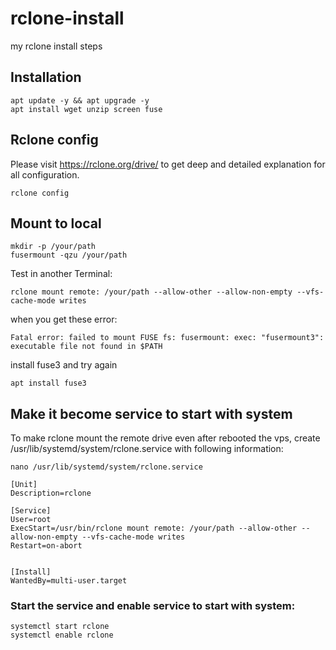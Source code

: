 # rclone-install
my rclone install steps


## Installation
```
apt update -y && apt upgrade -y
apt install wget unzip screen fuse
```

## Rclone config

Please visit https://rclone.org/drive/ to get deep and detailed explanation for all configuration.
```
rclone config
```
## Mount to local
```
mkdir -p /your/path
fusermount -qzu /your/path
```

Test in another Terminal:
```
rclone mount remote: /your/path --allow-other --allow-non-empty --vfs-cache-mode writes
```

when you get these error:
```
Fatal error: failed to mount FUSE fs: fusermount: exec: "fusermount3": executable file not found in $PATH
```

install fuse3 and try again
```
apt install fuse3
```

## Make it become service to start with system

To make rclone mount the remote drive even after rebooted the vps, create /usr/lib/systemd/system/rclone.service with following information:
```
nano /usr/lib/systemd/system/rclone.service
```
```
[Unit]
Description=rclone 

[Service]
User=root
ExecStart=/usr/bin/rclone mount remote: /your/path --allow-other --allow-non-empty --vfs-cache-mode writes
Restart=on-abort

 
[Install]
WantedBy=multi-user.target
```
### Start the service and enable service to start with system:
```
systemctl start rclone
systemctl enable rclone
```
